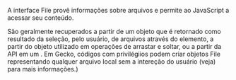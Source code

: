 A interface File provê informações sobre arquivos e permite ao JavaScript  a acessar seu conteúdo.

São geralmente recuperados a partir de um objeto  que é retornado como resultado da seleção, pelo usuário, de arquivos através do elemento, a partir do objeto utilizado em operações de arrastar e soltar, ou a partir da API em um . Em Gecko, códigos com privilégiios podem criar objetos File representando qualquer arquivo local sem a intereção do usuário (veja) para mais informações.)